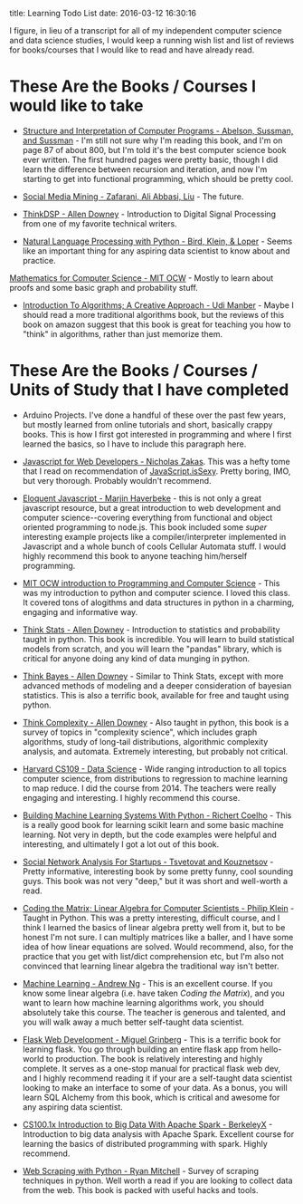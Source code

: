 title: Learning Todo List
date: 2016-03-12 16:30:16

I figure, in lieu of a transcript for all of my independent computer science and data science studies, I would keep a running wish list and list of reviews for books/courses that I would like to read and have already read.  

# These Are the Books / Courses I would like to take

* [Structure and Interpretation of Computer Programs - Abelson, Sussman, and Sussman](https://mitpress.mit.edu/sicp/full-text/book/book.html) - I'm still not sure why I'm reading this book, and I'm on page 87 of about 800, but I'm told it's the best computer science book ever written.  The first hundred pages were pretty basic, though I did learn the difference between recursion and iteration, and now I'm starting to get into functional programming, which should be pretty cool.

* [Social Media Mining - Zafarani, Ali Abbasi, Liu](http://dmml.asu.edu/smm/SMM.pdf) - The future.

* [ThinkDSP - Allen Downey](http://greenteapress.com/thinkdsp/) - Introduction to Digital Signal Processing from one of my favorite technical writers.

* [Natural Language Processing with Python - Bird, Klein, & Loper](http://shop.oreilly.com/product/9780596516499.do) - Seems like an important thing for any aspiring data scientist to know about and practice.

[Mathematics for Computer Science - MIT OCW](http://ocw.mit.edu/courses/electrical-engineering-and-computer-science/6-042j-mathematics-for-computer-science-fall-2010/index.htm) - Mostly to learn about proofs and some basic graph and probability stuff.

* [Introduction To Algorithms; A Creative Approach - Udi Manber](http://www.amazon.com/Introduction-Algorithms-A-Creative-Approach/dp/0201120372) - Maybe I should read a more traditional algorithms book, but the reviews of this book on amazon suggest that this book is great for teaching you how to "think" in algorithms, rather than just memorize them.




# These Are the Books / Courses / Units of Study that I have completed

* Arduino Projects.  I've done a handful of these over the past few years, but mostly learned from online tutorials and short, basically crappy books.  This is how I first got interested in programming and where I first learned the basics, so I have to include this paragraph here.

* [Javascript for Web Developers - Nicholas Zakas](http://shop.oreilly.com/product/9781118026694.do).  This was a hefty tome that I read on recommendation of [JavaScript.isSexy](http://javascriptissexy.com/).  Pretty boring, IMO, but very thorough.  Probably wouldn't recommend.

* [Eloquent Javascript - Marjin Haverbeke](http://eloquentjavascript.net/) - this is not only a great javascript resource, but a great introduction to web development and computer science--covering everything from functional and object oriented programming to node.js.  This book included some *super* interesting example projects like a compiler/interpreter implemented in Javascript and a whole bunch of cools Cellular Automata stuff.  I would highly recommend this book to anyone teaching him/herself programming.

* [MIT OCW introduction to Programming and Computer Science](http://ocw.mit.edu/courses/electrical-engineering-and-computer-science/6-00-introduction-to-computer-science-and-programming-fall-2008/) - This was my introduction to python and computer science.  I loved this class.  It covered tons of alogithms and data structures in python in a charming, engaging and informative way.

* [Think Stats - Allen Downey](http://greenteapress.com/thinkstats/) - Introduction to statistics and probability taught in python.  This book is incredible.  You will learn to build statistical models from scratch, and you will learn the "pandas" library, which is critical for anyone doing any kind of data munging in python.

* [Think Bayes - Allen Downey](http://www.greenteapress.com/thinkbayes/thinkbayes.pdf) - Similar to Think Stats, except with more advanced methods of modeling and a deeper consideration of bayesian statistics.  This is also a terrific book, available for free and taught using python.

* [Think Complexity - Allen Downey](http://greenteapress.com/complexity/index.html) - Also taught in python, this book is a survey of topics in "complexity science", which includes graph algorithms, study of long-tail distributions, algorithmic complexity analysis, and automata.  Extremely interesting, but probably not critical.

* [Harvard CS109 - Data Science](http://cs109.github.io/2015/) - Wide ranging introduction to all topics computer science, from distributions to regression to machine learning to map reduce.  I did the course from 2014.  The teachers were really engaging and interesting.  I highly recommend this course.

* [Building Machine Learning Systems With Python - Richert Coelho](https://www.packtpub.com/big-data-and-business-intelligence/building-machine-learning-systems-python) - This is a really good book for learning scikit learn and some basic machine learning.  Not very in depth, but the code examples were helpful and interesting, and ultimately I got a lot out of this book.

* [Social Network Analysis For Startups - Tsvetovat and Kouznetsov](http://shop.oreilly.com/product/0636920020424.do) - Pretty informative, interesting book by some pretty funny, cool sounding guys.  This book was not very "deep," but it was short and well-worth a read.

* [Coding the Matrix; Linear Algebra for Computer Scientists - Philip Klein](https://www.coursera.org/course/matrix) - Taught in Python.  This was a pretty interesting, difficult course, and I think I learned the basics of linear algebra pretty well from it, but to be honest I'm not sure.  I can multiply matrices like a baller, and I have some idea of how linear equations are solved.  Would recommend, also, for the practice that you get with list/dict comprehension etc, but I'm also not convinced that learning linear algebra the traditional way isn't better.

* [Machine Learning - Andrew Ng](https://www.coursera.org/learn/machine-learning) - This is an excellent course.  If you know some linear algebra (i.e. have taken *Coding the Matrix*), and you want to learn how machine learning algorithms work, you should absolutely take this course.  The teacher is generous and talented, and you will walk away a much better self-taught data scientist.

* [Flask Web Development - Miguel Grinberg](http://shop.oreilly.com/product/0636920031116.do?cmp=af-webplatform-books-videos-product_cj_9781449372620_%25zp) - This is a terrific book for learning flask.  You go through building an entire flask app from hello-world to production.  The book is relatively interesting and highly complete.  It serves as a one-stop manual for practical flask web dev, and I highly recommend reading it if your are a self-taught data scientist looking to make an interface to some of your data.  As a bonus, you will learn SQL Alchemy from this book, which is critical and awesome for any aspiring data scientist.

* [CS100.1x Introduction to Big Data With Apache Spark - BerkeleyX](https://courses.edx.org/courses/BerkeleyX/CS100.1x/1T2015/info) - Introduction to big data analysis with Apache Spark. Excellent course for learning the basics of distributed programming with spark.  Highly recommend.

* [Web Scraping with Python - Ryan Mitchell](http://shop.oreilly.com/product/0636920034391.do) - Survey of scraping techniques in python.  Well worth a read if you are looking to collect data from the web.  This book is packed with useful hacks and tools.